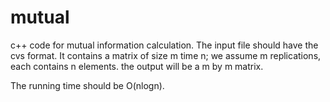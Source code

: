 # mutual
c++ code for mutual information calculation. 
The input file should have the cvs format. It contains a matrix of size m time n; 
we assume m replications, each contains n elements.
the output will be a m by m matrix.


The running time should be O(nlogn).
